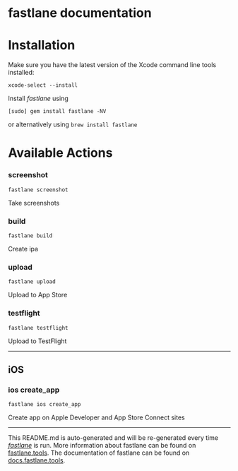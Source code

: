 fastlane documentation
================
# Installation

Make sure you have the latest version of the Xcode command line tools installed:

```
xcode-select --install
```

Install _fastlane_ using
```
[sudo] gem install fastlane -NV
```
or alternatively using `brew install fastlane`

# Available Actions
### screenshot
```
fastlane screenshot
```
Take screenshots
### build
```
fastlane build
```
Create ipa
### upload
```
fastlane upload
```
Upload to App Store
### testflight
```
fastlane testflight
```
Upload to TestFlight

----

## iOS
### ios create_app
```
fastlane ios create_app
```
Create app on Apple Developer and App Store Connect sites

----

This README.md is auto-generated and will be re-generated every time [_fastlane_](https://fastlane.tools) is run.
More information about fastlane can be found on [fastlane.tools](https://fastlane.tools).
The documentation of fastlane can be found on [docs.fastlane.tools](https://docs.fastlane.tools).
